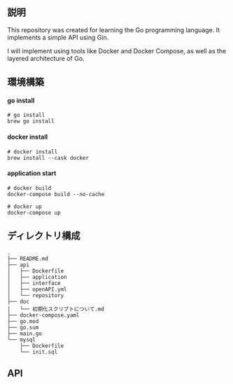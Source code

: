 ## 説明

This repository was created for learning the Go programming language. It implements a simple API using Gin.

I will implement using tools like Docker and Docker Compose, as well as the layered architecture of Go.

## 環境構築

#### go install
```
# go install
brew go install
```
#### docker install
```
# docker install
brew install --cask docker
```

#### application start

```
# docker build
docker-compose build --no-cache

# docker up
docker-compose up
```

## ディレクトリ構成

```
.
├── README.md
├── api
│   ├── Dockerfile
│   ├── application
│   ├── interface
│   ├── openAPI.yml
│   └── repository
├── doc
│   └── 初期化スクリプトについて.md
├── docker-compose.yaml
├── go.mod
├── go.sum
├── main.go
└── mysql
    ├── Dockerfile
    └── init.sql
```

## API

